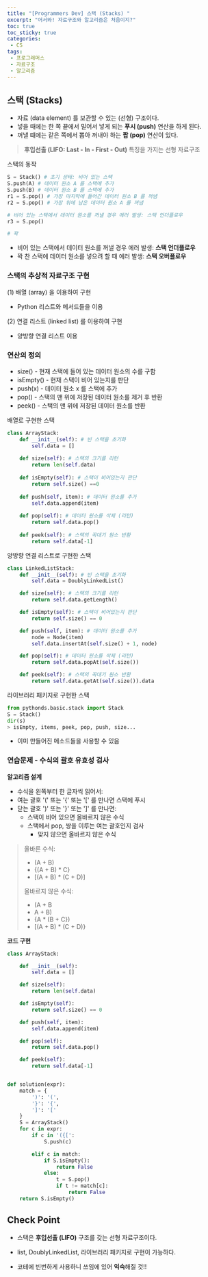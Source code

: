 ```yaml
---
title: "[Programmers Dev] 스택 (Stacks) "
excerpt: "어서와! 자료구조와 알고리즘은 처음이지?"
toc: true
toc_sticky: true
categories:
 - CS
tags:
 - 프로그래머스
 - 자료구조
 - 알고리즘
---
```


## 스택 (Stacks)

- 자료 (data element) 를 보관할 수 있는 (선형) 구조이다.
- 넣을 때에는 한 쪽 끝에서 밀어서 넣게 되는 **푸시 (push)** 연산을 하게 된다.
- 꺼낼 떄에는 같은 쪽에서 뽑아 꺼내야 하는 **팝 (pop)** 연산이 있다.

>**후입선출 (LIFO: Last - In - First - Out)** 특징을 가지는 선형 자료구조



스택의 동작

```python
S = Stack() # 초기 상태: 비어 있는 스택
S.push(A) # 데이터 원소 A 를 스택에 추가
S.push(B) # 데이터 원소 B 를 스택에 추가
r1 = S.pop() # 가장 마지막에 들어간 데이터 원소 B 를 꺼냄
r2 = S.pop() # 가장 위에 남은 데이터 원소 A 를 꺼냄

# 비어 있는 스택에서 데이터 원소를 꺼낼 경우 에러 발생: 스택 언더플로우
r3 = S.pop()

# 꽉
```

- 비어 있는 스택에서 데이터 원소를 꺼낼 경우 에러 발생: **스택 언더플로우**
- 꽉 찬 스택에 데이터 원소를 넣으려 할 때 에러 발생: **스택 오버플로우**



### 스택의 추상적 자료구조 구현

(1) 배열 (array) 을 이용하여 구현

- Python 리스트와 메서드들을 이용

(2) 연결 리스트 (linked list) 를 이용하여 구현

- 양방향 연결 리스트 이용



### 연산의 정의

- size() - 현재 스택에 들어 있는 데이터 원소의 수를 구함
- isEmpty() - 현재 스택이 비어 있는지를 판단
- push(x) - 데이터 원소 x 를 스택에 추가
- pop() - 스택의 맨 위에 저장된 데이터 원소를 제거 후 반환
- peek() - 스택의 맨 위에 저장된 데이터 원소를 반환



배열로 구현한 스택

```python
class ArrayStack:
	def __init__(self): # 빈 스택을 초기화
		self.data = [] 
        
	def size(self): # 스택의 크기를 리턴
		return len(self.data) 
    
	def isEmpty(self): # 스택이 비어있는지 판단
		return self.size() ==0 
    
	def push(self, item): # 데이터 원소를 추가
		self.data.append(item)
        
	def pop(self): # 데이터 원소를 삭제 (리턴)
		return self.data.pop()
    
	def peek(self): # 스택의 꼭대기 원소 반환
		return self.data[-1]
```



양방향 연결 리스트로 구현한 스택

```python
class LinkedListStack:
	def __init__(self): # 빈 스택을 초기화
		self.data = DoublyLinkedList()

	def size(self): # 스택의 크기를 리턴
		return self.data.getLength()

	def isEmpty(self): # 스택이 비어있는지 판단
		return self.size() == 0

	def push(self, item): # 데이터 원소를 추가
		node = Node(item)
		self.data.insertAt(self.size() + 1, node)

	def pop(self): # 데이터 원소를 삭제 (리턴)
		return self.data.popAt(self.size())

	def peek(self): # 스택의 꼭대기 원소 반환
		return self.data.getAt(self.size()).data
```



라이브러리 패키지로 구현한 스택

```python
from pythonds.basic.stack import Stack
S = Stack()
dir(s)
> isEmpty, items, peek, pop, push, size... 
```

- 이미 만들어진 메소드들을 사용할 수 있음



### 연습문제 - 수식의 괄호 유효성 검사

**알고리즘 설계**

 - 수식을 왼쪽부터 한 글자씩 읽어서:
 - 여는 괄호 '(' 또는 '{' 또는 '[' 를 만나면 스택에 푸시
 - 닫는 괄호 ')' 또는 '}' 또는 ']' 를 만나면:
   - 스택이 비어 있으면 올바르지 않은 수식
   - 스택에서 pop, 쌍을 이루는 여는 괄호인지 검사
     - 맞지 않으면 올바르지 않은 수식

> 올바른 수식:
> - (A + B)
> - {(A + B) * C}
> - [(A + B) * (C + D)]
>
> 올바르지 않은 수식:
> - (A + B
> - A + B)
> - {A * (B + C})
> - [(A + B) * (C + D)}



**코드 구현**

``` python
class ArrayStack:

    def __init__(self):
        self.data = []

    def size(self):
        return len(self.data)

    def isEmpty(self):
        return self.size() == 0

    def push(self, item):
        self.data.append(item)

    def pop(self):
        return self.data.pop()

    def peek(self):
        return self.data[-1]


def solution(expr):
    match = {
        ')': '(',
        '}': '{',
        ']': '['
    }
    S = ArrayStack()
    for c in expr:
        if c in '({[':
            S.push(c)

        elif c in match:
            if S.isEmpty():
                return False
            else:
                t = S.pop()
                if t != match[c]:
                    return False
    return S.isEmpty()
```



## Check Point

- 스택은 **후입선출 (LIFO)** 구조를 갖는 선형 자료구조이다.

- list, DoublyLinkedList, 라이브러리 패키지로 구현이 가능하다.
- 코테에 빈번하게 사용하니 쓰임에 있어 **익숙**해질 것!!